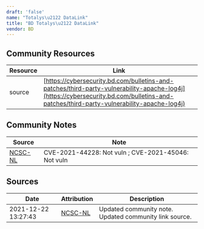 ```yaml
---
draft: 'false'
name: "Totalys\u2122 DataLink"
title: "BD Totalys\u2122 DataLink"
vendor: BD
---
```



## Community Resources
| Resource | Link |
| --- | --- |
| source | [https://cybersecurity.bd.com/bulletins-and-patches/third-party-vulnerability-apache-log4j](https://cybersecurity.bd.com/bulletins-and-patches/third-party-vulnerability-apache-log4j) |

## Community Notes
| Source | Note |
| --- | --- |
| [NCSC-NL](https://github.com/NCSC-NL/log4shell/blob/main/software/README.md) | CVE-2021-44228: Not vuln ; CVE-2021-45046: Not vuln </ul> |

## Sources
| Date | Attribution | Description |
| --- | --- | --- |
| 2021-12-22 13:27:43 | [NCSC-NL](https://github.com/NCSC-NL/log4shell/blob/main/software/README.md) | Updated community note. Updated community link source.  |
